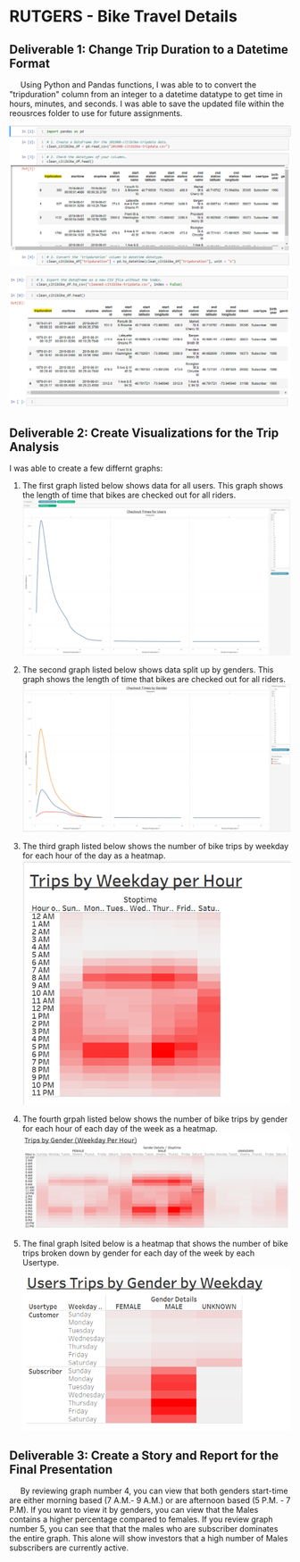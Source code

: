 # RUTGERS - Bike Travel Details



## Deliverable 1: Change Trip Duration to a Datetime Format

&nbsp;&nbsp;&nbsp;&nbsp; Using Python and Pandas functions, I was able to to convert the "tripduration" column from an integer to a datetime datatype to get time in hours, minutes, and seconds. I was able to save the updated file within the reousrces folder to use for future assignments.

![](https://github.com/JeanPyerC/RUTGERS-Bike_Travel_Details/blob/main/Challenge/Photos/Pic01.png)

![](https://github.com/JeanPyerC/RUTGERS-Bike_Travel_Details/blob/main/Challenge/Photos/Pic02.png)




## Deliverable 2: Create Visualizations for the Trip Analysis

I was able to create a few differnt graphs:

1) The first graph listed below shows data for all users. This graph shows the length of time that bikes are checked out for all riders.
![](https://github.com/JeanPyerC/RUTGERS-Bike_Travel_Details/blob/main/Challenge/Photos/Pic03.png)

2) The second graph listed below shows data split up by genders. This graph shows the length of time that bikes are checked out for all riders.
![](https://github.com/JeanPyerC/RUTGERS-Bike_Travel_Details/blob/main/Challenge/Photos/Pic04.png)

3) The third graph listed below shows the number of bike trips by weekday for each hour of the day as a heatmap.
![](https://github.com/JeanPyerC/RUTGERS-Bike_Travel_Details/blob/main/Challenge/Photos/Pic05.png)

4) The fourth grpah listed below shows the number of bike trips by gender for each hour of each day of the week as a heatmap.
![](https://github.com/JeanPyerC/RUTGERS-Bike_Travel_Details/blob/main/Challenge/Photos/Pic07.png)

5) The final graph lsited below is a heatmap that shows the number of bike trips broken down by gender for each day of the week by each Usertype.  
![](https://github.com/JeanPyerC/RUTGERS-Bike_Travel_Details/blob/main/Challenge/Photos/Pic06.png)




## Deliverable 3: Create a Story and Report for the Final Presentation

&nbsp;&nbsp;&nbsp;&nbsp; By reviewing graph number 4, you can view that both genders start-time are either morning based (7 A.M.- 9 A.M.) or are afternoon based (5 P.M. - 7 P.M). If you want to view it by genders, you can view that the Males contains a higher percentage compared to females. If you review graph number 5, you can see that that the males who are subscriber dominates the entire graph. This alone will show investors that a high number of Males subscribers are currently active.     

